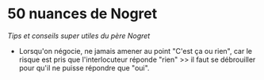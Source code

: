 # 50 nuances de Nogret

_Tips et conseils super utiles du père Nogret_



- Lorsqu'on négocie, ne jamais amener au point "C'est ça ou rien", car le risque est pris que l'interlocuteur réponde "rien" >> il faut se débrouiller pour qu'il ne puisse répondre que "oui".